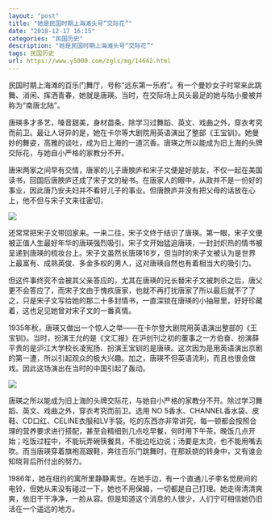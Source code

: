 ```yaml
---
layout: "post"
title: "她是民国时期上海滩头号“交际花”"
date: "2018-12-17 16:15"
categories: "民国历史"
description: "她是民国时期上海滩头号“交际花”"
tags: 民国历史
url: https://www.y5000.com/zgls/mg/14642.html
---
```






民国时期上海滩的百乐门舞厅，号称“远东第一乐府”。有一个曼妙女子时常来此跳舞、消闲、挥洒青春，她就是唐瑛。当时，在交际场上风头最足的她与陆小曼被并称为“南唐北陆”。

唐瑛多才多艺，嗓音甜美，身材苗条，除学习过舞蹈、英文、戏曲之外，穿衣考究而前卫。最让人讶异的是，她在卡尔等大剧院用英语演出了整部《王宝钏》。她曼妙的舞姿，高雅的谈吐，成为旧上海的一道沉香。唐瑛之所以能成为旧上海的头牌交际花，与她自小严格的家教分不开。

唐宋两家之间早有交情，唐家的儿子唐腴庐和宋子文便是好朋友，不仅一起在美国读书，回国后唐腴庐还成了宋子文的秘书。在唐家人的眼中，从政并不是一份好的事业，因此唐乃安夫妇并不看好儿子的事业。但唐腴庐并没有把父母的话放在心上，他不但与宋子文来往密切，

![](https://img.y5000.com/uploads/allimg/170222/1HUTU5-0.jpg)

还常常把宋子文带回家来。一来二往，宋子文终于结识了唐瑛。第一眼，宋子文便被正值人生最好年华的唐瑛强烈吸引。宋子文开始猛追唐瑛，一封封炽热的情书被呈递到唐瑛的梳妆台上。宋子文虽然长唐瑛16岁，但当时的宋子文被认为是世界上最富有、成熟英俊、多金多权的男人，这对唐瑛自然也有着相当大的吸引力。

但这件事终究不会被其父亲答应的，尤其在唐瑛的兄长替宋子文被刺杀之后，唐父更不会答应了，而宋子文由于愧疚唐家，也就不再打扰唐家了所以最后就不了了之，只是宋子文写给她的那二十多封情书，一直深锁在唐瑛的小抽屉里，好好珍藏着，这也足见她曾对宋子文的一番真情。

1935年秋，唐瑛又做出一个惊人之举——在卡尔登大剧院用英语演出整部的《王宝钏》。当时，扮演王允的是《文汇报》在沪创刊之初的董事之一方伯奋、扮演薛平贵的是沪江大学校长凌宪扬、扮演王宝钏的是唐瑛。这次因为是用英语演出京剧的第一遭，所以引起观众的极大兴趣。加之，唐瑛不但英语流利，而且也很会做戏。因此这场演出在当时的中国引起了轰动。

![](https://img.y5000.com/uploads/allimg/170222/1HUT1F-1.jpg)

唐瑛之所以能成为旧上海的头牌交际花，与她自小严格的家教分不开。除过学习舞蹈、英文、戏曲之外，穿衣考究而前卫。选用 NO
5香水、CHANNEL香水袋、皮鞋、CD口红、CELINE衣服和LV手袋。吃的东西亦非常讲究，每一顿都会按照合理的营养要求进行搭配，甚至会精细到几点吃早餐，何时用下午茶，晚饭几点开始；吃饭过程中，不能玩弄碗筷餐具，不能边吃边说；汤要是太烫，也不能用嘴去吹。而当唐瑛穿着旗袍高跟鞋，奔往百乐门跳舞时，在那妖娆的转身中，又有谁会知晓背后所付出的努力。

1986年，她在纽约的寓所里静静离世。在她手边，有一个直通儿子李名觉房间的电铃，但她从来没有碰过一下，她也不用保姆，一切都是自己打理。她走得清清爽爽，依旧干干净净，一脸从容。但是知道这个消息的人很少，人们宁可相信她仍旧活在一个遥远的地方。
